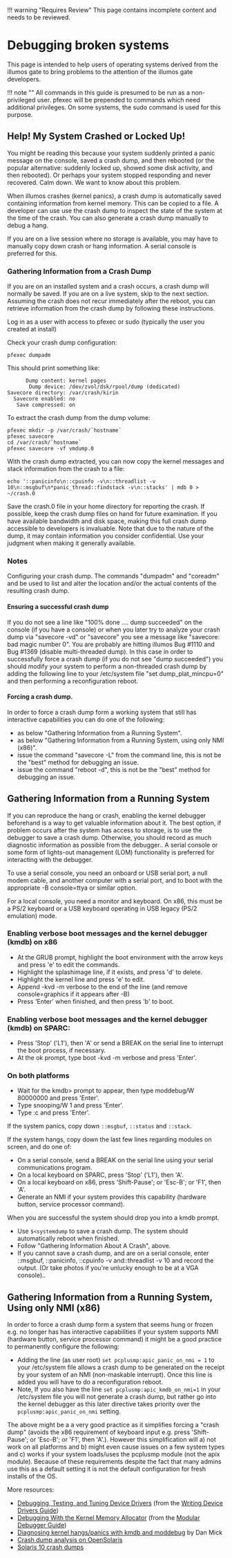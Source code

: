 !!! warning "Requires Review"
    This page contains incomplete content and needs to be reviewed.

# Debugging broken systems

This page is intended to help users of operating systems derived from the
illumos gate to bring problems to the attention of the illumos gate developers.

!!! note ""
    All commands in this guide is presumed to be run as a non-privileged
    user. pfexec will be prepended to commands which need additional privileges. On
    some systems, the sudo command is used for this purpose.

## Help! My System Crashed or Locked Up!

You might be reading this because your system suddenly printed a panic message
on the console, saved a crash dump, and then rebooted (or the popular
alternative: suddenly locked up, showed some disk activity, and then rebooted).
Or perhaps your system stopped responding and never recovered. Calm down. We
want to know about this problem.

When illumos crashes (kernel panics), a crash dump is automatically saved
containing information from kernel memory. This can be copied to a file. A
developer can use use the crash dump to inspect the state of the system at the
time of the crash. You can also generate a crash dump manually to debug a hang.

If you are on a live session where no storage is available, you may have to
manually copy down crash or hang information. A serial console is preferred for
this.

### Gathering Information from a Crash Dump

If you are on an installed system and a crash occurs, a crash dump will
normally be saved. If you are on a live system, skip to the next section.
Assuming the crash does not recur immediately after the reboot, you can
retrieve information from the crash dump by following these instructions.

Log in as a user with access to pfexec or sudo (typically the user you created
at install)

Check your crash dump configuration:
```
pfexec dumpadm
```

This should print something like:

```
      Dump content: kernel pages
       Dump device: /dev/zvol/dsk/rpool/dump (dedicated)
Savecore directory: /var/crash/kirin
  Savecore enabled: no
   Save compressed: on
```

To extract the crash dump from the dump volume:

```
pfexec mkdir -p /var/crash/`hostname`
pfexec savecore
cd /var/crash/`hostname`
pfexec savecore -vf vmdump.0
```

With the crash dump extracted, you can now copy the kernel messages and stack
information from the crash to a file:

```
echo '::panicinfo\n::cpuinfo -v\n::threadlist -v 10\n::msgbuf\n*panic_thread::findstack -v\n::stacks' | mdb 0 > ~/crash.0
```

Save the crash.0 file in your home directory for reporting the crash. If
possible, keep the crash dump files on hand for future examination. If you have
available bandwidth and disk space, making this full crash dump accessible to
developers is invaluable. Note that due to the nature of the dump, it may
contain information you consider confidential. Use your judgment when making
it generally available.

### Notes

Configuring your crash dump.  The commands "dumpadm" and "coreadm" and be used
to list and alter the location and/or the actual contents of the resulting
crash dump.

#### Ensuring a successful crash dump

If you do not see a line like "100% done   .... dump succeeded" on the console
(if you have a console) or when you later try to analyze your crash dump via
"savecore -vd" or "savecore" you see a message like "savecore: bad magic number
0". You are probably are hitting illumos Bug #1110 and Bug #1369 (disable
multi-threaded dump). In this case in order to successfully force a crash dump
(if you do not see "dump succeeded")  you should modify your system to perform
a non-threaded crash dump by adding the following line to your /etc/system file
"set dump_plat_mincpu=0" and then performing a reconfiguration reboot.

#### Forcing a crash dump.

In order to force a crash dump form a working system that still has interactive capabilities you can do one of the following:

* as below "Gathering Information from a Running System".
* as below "Gathering Information from a Running System, using only NMI (x86)".
* issue the command "savecore -L" from the command line, this is not be the "best" method for debugging an issue.
* issue the command "reboot -d", this is not be the "best" method for debugging an issue.

## Gathering Information from a Running System

If you can reproduce the hang or crash, enabling the kernel debugger beforehand
is a way to get valuable information about it. The best option, if problem
occurs after the system has access to storage, is to use the debugger to save a
crash dump. Otherwise, you should record as much diagnostic information as
possible from the debugger.. A serial console or some form of lights-out
management (LOM) functionality is preferred for interacting with the debugger.

To use a serial console, you need an onboard or USB serial port, a null modem
cable, and another computer with a serial port, and to boot with the
appropriate -B console=ttya or similar option.

For a local console, you need a monitor and keyboard. On x86, this must be a
PS/2 keyboard or a USB keyboard operating in USB legacy (PS/2 emulation) mode.

### Enabling verbose boot messages and the kernel debugger (kmdb) on x86

* At the GRUB prompt, highlight the boot environment with the arrow keys and press 'e' to edit the commands.
* Highlight the splashimage line, if it exists, and press 'd' to delete.
* Highlight the kernel line and press 'e' to edit.
* Append -kvd -m verbose to the end of the line (and remove console=graphics if it appears after -B)
* Press 'Enter' when finished, and then press 'b' to boot.

### Enabling verbose boot messages and the kernel debugger (kmdb) on SPARC:

* Press 'Stop' ('L1'), then 'A' or send a BREAK on the serial line to interrupt the boot process, if necessary.
* At the ok prompt, type boot -kvd -m verbose and press 'Enter'.

### On both platforms

* Wait for the kmdb> prompt to appear, then type moddebug/W 80000000 and press 'Enter'.
* Type snooping/W 1 and press 'Enter'.
* Type :c and press 'Enter'.

If the system panics, copy down `::msgbuf`, `::status` and `::stack`.

If the system hangs, copy down the last few lines regarding modules on screen,
and do one of:

* On a serial console, send a BREAK on the serial line using your serial communications program.
* On a local keyboard on SPARC, press 'Stop' ('L1'), then 'A'.
* On a local keyboard on x86, press 'Shift-Pause'; or 'Esc-B'; or 'F1', then 'A'.
* Generate an NMI if your system provides this capability (hardware button, service processor command).

When you are successful the system should drop you into a kmdb prompt.

* Use `$<systemdump` to save a crash dump. The system should automatically reboot when finished.
* Follow "Gathering Information About A Crash", above.
* If you cannot save a crash dump, and are on a serial console, enter ::msgbuf, ::panicinfo, ::cpuinfo -v and::threadlist -v 10 and record the output. (Or take photos if you're unlucky enough to be at a VGA console)..

## Gathering Information from a Running System, Using only NMI (x86)

In order to force a crash dump form a system that seems hung or frozen e.g. no
longer has has interactive capabilities if your system supports NMI (hardware
button, service processor command) it might be a good practice to permanently
configure the following:

* Adding the line (as user root) `set pcplusmp:apic_panic_on_nmi = 1` to your /etc/system file allows a crash dump to be generated on the receipt by your system of an NMI (non-maskable interrupt). Once this line is added you will have to do a reconfiguration reboot.
* Note, If you also have the line `set pcplusmp:apic_kmdb_on_nmi=1` in your /etc/system file you will not generate a crash dump, but rather go into the kernel debugger as this later directive takes priority over the `pcplusmp:apic_panic_on_nmi` setting.

The above might be a a very good practice as it simplifies forcing a "crash
dump" (avoids the x86 requirement of  keyboard input e.g. press 'Shift-Pause';
or 'Esc-B'; or 'F1', then 'A'.).  However this simplification will a) not work
on all platforms and b) might even cause issues on a few system types and c)
works if your system loads/uses the pcplusmp module (not the apix module).
Because of these requirements despite the fact that many admins use this as a
default setting it is not the default configuration for fresh installs of the
OS.

More resources:

* [Debugging, Testing, and Tuning Device Drivers](https://illumos.org/books/wdd/debug-60.html) (from the [Writing Device Drivers Guide](https://illumos.org/books/wdd/))
* [Debugging With the Kernel Memory Allocator](https://illumos.org/books/mdb/kmem-1.html) (from the [Modular Debugger Guide](https://illumos.org/books/mdb/))
* [Diagnosing kernel hangs/panics with kmdb and moddebug](https://web.archive.org/web/20100302205006/http://blogs.sun.com/dmick/entry/diagnosing_kernel_hangs_panics_with) by Dan Mick
* [Crash dump analysis on OpenSolaris](http://kristof.willen.be/node/1100)
* [Solaris 10 crash dumps](http://shanit.blogspot.com/2009/03/solaris-10-crashdumps.html)
